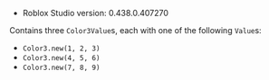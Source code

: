 * Roblox Studio version: 0.438.0.407270

Contains three `Color3Value`s, each with one of the following `Value`s:

* `Color3.new(1, 2, 3)`
* `Color3.new(4, 5, 6)`
* `Color3.new(7, 8, 9)`
